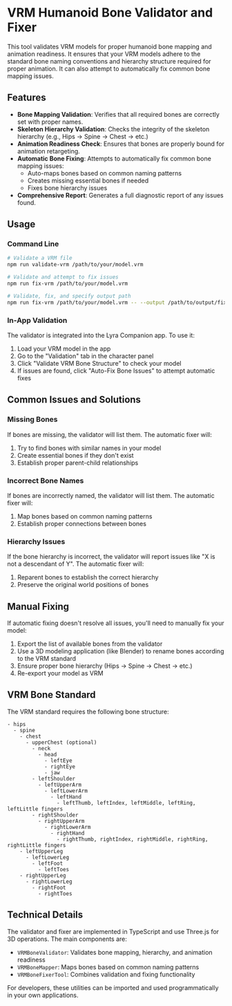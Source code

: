 # VRM Humanoid Bone Validator and Fixer

This tool validates VRM models for proper humanoid bone mapping and animation readiness. It ensures that your VRM models adhere to the standard bone naming conventions and hierarchy structure required for proper animation. It can also attempt to automatically fix common bone mapping issues.

## Features

- **Bone Mapping Validation**: Verifies that all required bones are correctly set with proper names.
- **Skeleton Hierarchy Validation**: Checks the integrity of the skeleton hierarchy (e.g., Hips → Spine → Chest → etc.)
- **Animation Readiness Check**: Ensures that bones are properly bound for animation retargeting.
- **Automatic Bone Fixing**: Attempts to automatically fix common bone mapping issues:
  - Auto-maps bones based on common naming patterns
  - Creates missing essential bones if needed
  - Fixes bone hierarchy issues
- **Comprehensive Report**: Generates a full diagnostic report of any issues found.

## Usage

### Command Line

```bash
# Validate a VRM file
npm run validate-vrm /path/to/your/model.vrm

# Validate and attempt to fix issues
npm run fix-vrm /path/to/your/model.vrm

# Validate, fix, and specify output path
npm run fix-vrm /path/to/your/model.vrm -- --output /path/to/output/fixed-model.vrm
```

### In-App Validation

The validator is integrated into the Lyra Companion app. To use it:

1. Load your VRM model in the app
2. Go to the "Validation" tab in the character panel
3. Click "Validate VRM Bone Structure" to check your model
4. If issues are found, click "Auto-Fix Bone Issues" to attempt automatic fixes

## Common Issues and Solutions

### Missing Bones

If bones are missing, the validator will list them. The automatic fixer will:

1. Try to find bones with similar names in your model
2. Create essential bones if they don't exist
3. Establish proper parent-child relationships

### Incorrect Bone Names

If bones are incorrectly named, the validator will list them. The automatic fixer will:

1. Map bones based on common naming patterns
2. Establish proper connections between bones

### Hierarchy Issues

If the bone hierarchy is incorrect, the validator will report issues like "X is not a descendant of Y". The automatic fixer will:

1. Reparent bones to establish the correct hierarchy
2. Preserve the original world positions of bones

## Manual Fixing

If automatic fixing doesn't resolve all issues, you'll need to manually fix your model:

1. Export the list of available bones from the validator
2. Use a 3D modeling application (like Blender) to rename bones according to the VRM standard
3. Ensure proper bone hierarchy (Hips → Spine → Chest → etc.)
4. Re-export your model as VRM

## VRM Bone Standard

The VRM standard requires the following bone structure:

```
- hips
  - spine
    - chest
      - upperChest (optional)
        - neck
          - head
            - leftEye
            - rightEye
            - jaw
        - leftShoulder
          - leftUpperArm
            - leftLowerArm
              - leftHand
                - leftThumb, leftIndex, leftMiddle, leftRing, leftLittle fingers
        - rightShoulder
          - rightUpperArm
            - rightLowerArm
              - rightHand
                - rightThumb, rightIndex, rightMiddle, rightRing, rightLittle fingers
    - leftUpperLeg
      - leftLowerLeg
        - leftFoot
          - leftToes
    - rightUpperLeg
      - rightLowerLeg
        - rightFoot
          - rightToes
```

## Technical Details

The validator and fixer are implemented in TypeScript and use Three.js for 3D operations. The main components are:

- `VRMBoneValidator`: Validates bone mapping, hierarchy, and animation readiness
- `VRMBoneMapper`: Maps bones based on common naming patterns
- `VRMBoneFixerTool`: Combines validation and fixing functionality

For developers, these utilities can be imported and used programmatically in your own applications. 